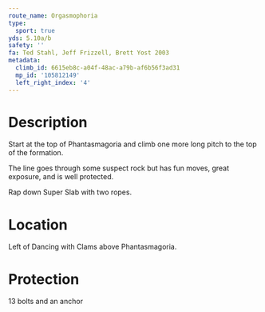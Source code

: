 ```yaml
---
route_name: Orgasmophoria
type:
  sport: true
yds: 5.10a/b
safety: ''
fa: Ted Stahl, Jeff Frizzell, Brett Yost 2003
metadata:
  climb_id: 6615eb8c-a04f-48ac-a79b-af6b56f3ad31
  mp_id: '105812149'
  left_right_index: '4'
---
```

# Description
Start at the top of Phantasmagoria and climb one more long pitch to the top of the formation.

The line goes through some suspect rock but has fun moves, great exposure, and is well protected.

Rap down Super Slab with two ropes.

# Location
Left of Dancing with Clams above Phantasmagoria.

# Protection
13 bolts and an anchor
